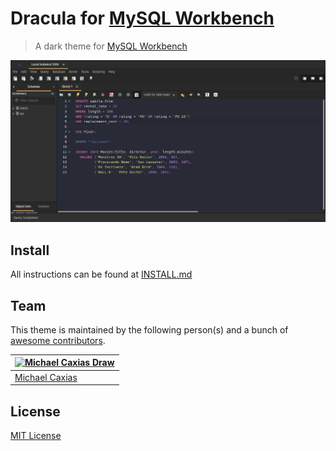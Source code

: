 # Dracula for [MySQL Workbench](https://www.mysql.com/products/workbench/)

> A dark theme for [MySQL Workbench](https://www.mysql.com/products/workbench/)

![Screenshot](./screenshot.png)

## Install

All instructions can be found at [INSTALL.md](./INSTALL.md)

## Team

This theme is maintained by the following person(s) and a bunch of [awesome contributors](https://github.com/dracula/em-client/graphs/contributors).

| [![Michael Caxias Draw](https://avatars.githubusercontent.com/u/79621661?s=96&v=4)](https://github.com/michaelcaxias) |
| --- |
| [Michael Caxias](https://github.com/michaelcaxias) |

## License

[MIT License](./LICENSE)

